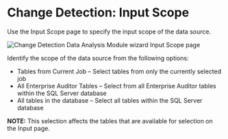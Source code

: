 # Change Detection: Input Scope

Use the Input Scope page to specify the input scope of the data source.

![Change Detection Data Analysis Module wizard Input Scope page](/img/product_docs/accessanalyzer/11.6/accessanalyzer/admin/analysis/sqlviewcreation/inputscope.webp)

Identify the scope of the data source from the following options:

- Tables from Current Job – Select tables from only the currently selected job
- All Enterprise Auditor Tables – Select from all Enterprise Auditor tables within the SQL Server
  database
- All tables in the database – Select all tables within the SQL Server database

**NOTE:** This selection affects the tables that are available for selection on the Input page.
